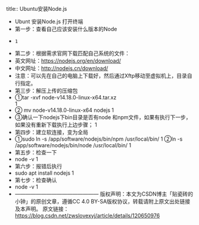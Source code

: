 title:: Ubuntu安装Node.js

- Ubunt 安装Node.js
  打开终端
- 第一步：查看自己应该安装什么版本的Node
- ````uname -a
  1
- 第二步：根据需求官网下载匹配自己系统的文件：
- 英文网址：https://nodejs.org/en/download/
- 中文网址：http://nodejs.cn/download/
- 注意：可以先在自己的电脑上下载好，然后通过Xftp移动至虚拟机上，目录自行指定。
- 第三步：解压上传的压缩包
- ①tar -xvf  node-v14.18.0-linux-x64.tar.xz  
  1
- ② mv  node-v14.18.0-linux-x64  nodejs 
  1
- ③确认一下nodejs下bin目录是否有node 和npm文件，如果有执行下一步，如果没有重新下载执行上边步骤；
  1
- 第四步：建立软连接，变为全局
- ①sudo ln -s /app/software/nodejs/bin/npm /usr/local/bin/ 
  1
  ②ln -s /app/software/nodejs/bin/node /usr/local/bin/
  1
- 第五步：检查一下
- node -v
  1
- 第六步：报错后执行
- sudo apt install nodejs
  1
- 第七步：检查确认
- node -v
  1
- ————————————————
  版权声明：本文为CSDN博主「贴瓷砖的小钟」的原创文章，遵循CC 4.0 BY-SA版权协议，转载请附上原文出处链接及本声明。
  原文链接：https://blog.csdn.net/zwslovexyj/article/details/120650976